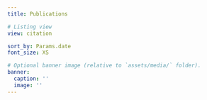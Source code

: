 ```yaml
---
title: Publications

# Listing view
view: citation

sort_by: Params.date
font_size: XS

# Optional banner image (relative to `assets/media/` folder).
banner:
  caption: ''
  image: ''
---
```

